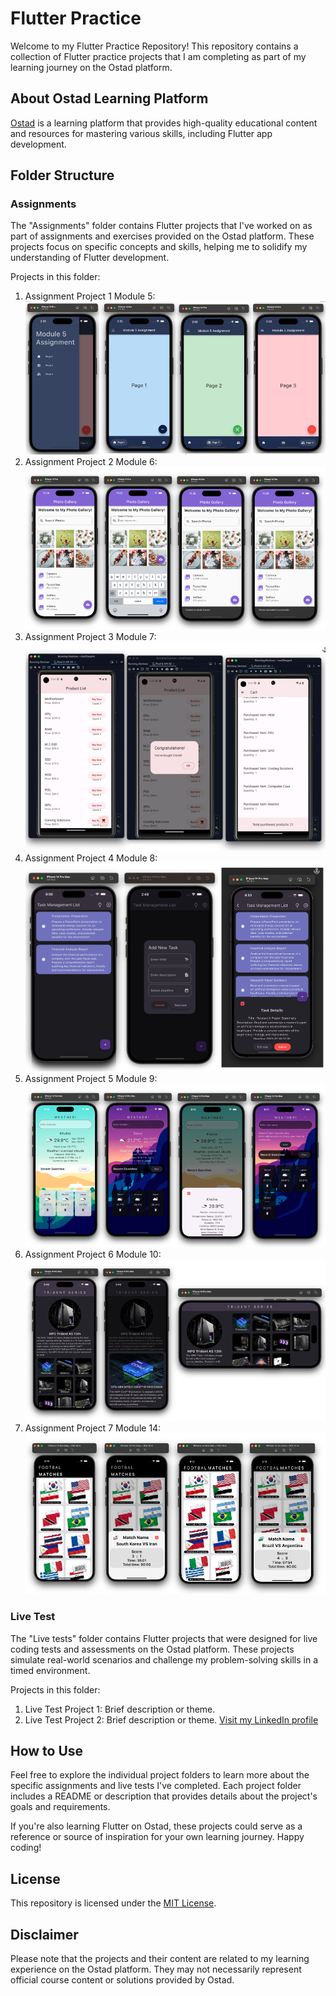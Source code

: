# Flutter Practice

Welcome to my Flutter Practice Repository! This repository contains a collection of Flutter practice projects that I am completing as part of my learning journey on the Ostad platform.

## About Ostad Learning Platform

[Ostad](https://www.ostadapp.com/) is a learning platform that provides high-quality educational content and resources for mastering various skills, including Flutter app development.

## Folder Structure

### Assignments

The "Assignments" folder contains Flutter projects that I've worked on as part of assignments and exercises provided on the Ostad platform. These projects focus on specific concepts and skills, helping me to solidify my understanding of Flutter development.

Projects in this folder:
1. Assignment Project 1 Module 5:
![Alt Text](Assignments/AssignmentsSS/m5.png)
2. Assignment Project 2 Module 6:
![Alt Text](Assignments/AssignmentsSS/m6.png)
3. Assignment Project 3 Module 7:
![Alt Text](Assignments/AssignmentsSS/m7.png)
4. Assignment Project 4 Module 8:
![Alt Text](Assignments/AssignmentsSS/m8.png)
5. Assignment Project 5 Module 9:
![Alt Text](Assignments/AssignmentsSS/m9.png)
6. Assignment Project 6 Module 10:
![Alt Text](Assignments/AssignmentsSS/m10.png)
7. Assignment Project 7 Module 14:
![Alt Text](Assignments/AssignmentsSS/m14.png)

### Live Test

The "Live tests" folder contains Flutter projects that were designed for live coding tests and assessments on the Ostad platform. These projects simulate real-world scenarios and challenge my problem-solving skills in a timed environment.

Projects in this folder:
1. Live Test Project 1: Brief description or theme.
2. Live Test Project 2: Brief description or theme.
<a href="https://www.linkedin.com/in/mujahedul-islam-2b3527277/">Visit my LinkedIn profile</a>



## How to Use

Feel free to explore the individual project folders to learn more about the specific assignments and live tests I've completed. Each project folder includes a README or description that provides details about the project's goals and requirements.

If you're also learning Flutter on Ostad, these projects could serve as a reference or source of inspiration for your own learning journey. Happy coding!

## License

This repository is licensed under the [MIT License](LICENSE).

## Disclaimer

Please note that the projects and their content are related to my learning experience on the Ostad platform. They may not necessarily represent official course content or solutions provided by Ostad.
